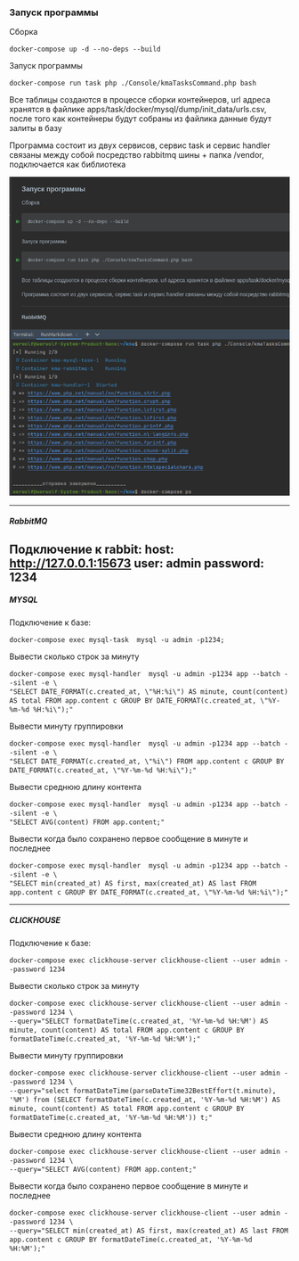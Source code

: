 ### Запуск программы
Сборка 
```shell
docker-compose up -d --no-deps --build
```

Запуск программы

```shell
docker-compose run task php ./Console/kmaTasksCommand.php bash
```



Все таблицы создаются в процессе сборки контейнеров, url адреса хранятся в файлике apps/task/docker/mysql/dump/init_data/urls.csv, после того как контейнеры будут собраны из файлика данные будут залиты в базу

Программа состоит из двух сервисов, сервис task и сервис handler связаны между собой посредство rabbitmq шины + папка /vendor, подключается как библиотека


![img.png](img.png)


----

##### RabbitMQ

Подключение к rabbit:
host: http://127.0.0.1:15673 
user: admin
password: 1234
----


##### MYSQL
Подключение к базе:
```shell
docker-compose exec mysql-task  mysql -u admin -p1234;
```
Вывести сколько строк за минуту
```shell
docker-compose exec mysql-handler  mysql -u admin -p1234 app --batch --silent -e \
"SELECT DATE_FORMAT(c.created_at, \"%H:%i\") AS minute, count(content) AS total FROM app.content c GROUP BY DATE_FORMAT(c.created_at, \"%Y-%m-%d %H:%i\");"
```
Вывести минуту группировки
```shell
docker-compose exec mysql-handler  mysql -u admin -p1234 app --batch --silent -e \
"SELECT DATE_FORMAT(c.created_at, \"%i\") FROM app.content c GROUP BY DATE_FORMAT(c.created_at, \"%Y-%m-%d %H:%i\");"
```
Вывести среднюю длину контента
```shell
docker-compose exec mysql-handler  mysql -u admin -p1234 app --batch --silent -e \
"SELECT AVG(content) FROM app.content;"
```
Вывести когда было сохранено первое сообщение в минуте и последнее
```shell
docker-compose exec mysql-handler  mysql -u admin -p1234 app --batch --silent -e \
"SELECT min(created_at) AS first, max(created_at) AS last FROM app.content c GROUP BY DATE_FORMAT(c.created_at, \"%Y-%m-%d %H:%i\");"
```

----

##### CLICKHOUSE

Подключение к базе: 
```shell
docker-compose exec clickhouse-server clickhouse-client --user admin --password 1234
```
Вывести сколько строк за минуту
```shell
docker-compose exec clickhouse-server clickhouse-client --user admin --password 1234 \
--query="SELECT formatDateTime(c.created_at, '%Y-%m-%d %H:%M') AS minute, count(content) AS total FROM app.content c GROUP BY formatDateTime(c.created_at, '%Y-%m-%d %H:%M');"
```

Вывести минуту группировки
```shell
docker-compose exec clickhouse-server clickhouse-client --user admin --password 1234 \
--query="select formatDateTime(parseDateTime32BestEffort(t.minute), '%M') from (SELECT formatDateTime(c.created_at, '%Y-%m-%d %H:%M') AS minute, count(content) AS total FROM app.content c GROUP BY formatDateTime(c.created_at, '%Y-%m-%d %H:%M')) t;"
```

Вывести среднюю длину контента
```shell
docker-compose exec clickhouse-server clickhouse-client --user admin --password 1234 \
--query="SELECT AVG(content) FROM app.content;"
```

Вывести когда было сохранено первое сообщение в минуте и последнее
```shell
docker-compose exec clickhouse-server clickhouse-client --user admin --password 1234 \
--query="SELECT min(created_at) AS first, max(created_at) AS last FROM app.content c GROUP BY formatDateTime(c.created_at, '%Y-%m-%d %H:%M');"
```